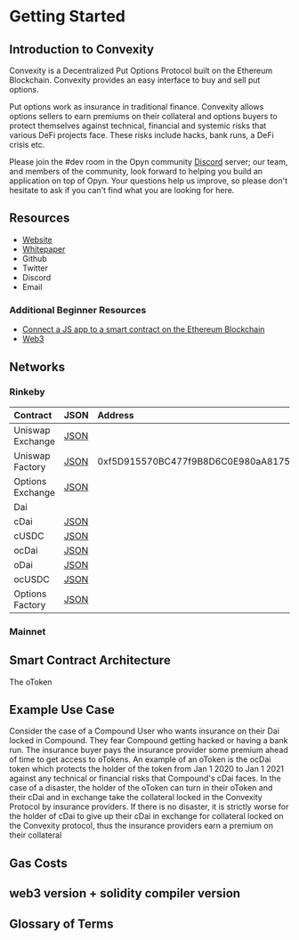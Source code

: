 # Getting Started

## Introduction to Convexity

Convexity is a Decentralized Put Options Protocol built on the Ethereum Blockchain. Convexity provides an easy interface to buy and sell put options. 

Put options work as insurance in traditional finance. Convexity allows options sellers to earn premiums on their collateral and options buyers to protect themselves against technical, financial and systemic risks that various DeFi projects face. These risks include hacks, bank runs, a DeFi crisis etc. 

Please join the \#dev room in the Opyn community [Discord](https://discord.gg/ugAv3SH) server; our team, and members of the community, look forward to helping you build an application on top of Opyn. Your questions help us improve, so please don't hesitate to ask if you can't find what you are looking for here. 

## Resources

* [Website](http://www.opyn.co/)
* [Whitepaper](https://drive.google.com/file/d/1YsrGBUpZoPvFLtcwkEYkxNhogWCU772D/view)
* Github
* Twitter
* Discord
* Email

### Additional Beginner Resources

* [Connect a JS app to a smart contract on the Ethereum Blockchain](https://medium.com/coinmonks/tutorial-how-to-connect-a-javascript-front-end-to-a-smart-contract-6af4bdf45f7a)
* [Web3](https://github.com/ethereum/wiki/wiki/JavaScript-API)

## Networks 

### Rinkeby

| Contract | JSON | Address |
| :--- | :--- | :--- |
| Uniswap Exchange | [JSON](https://docs.uniswap.io/smart-contract-integration/interface) |  |
| Uniswap Factory | [JSON](https://docs.uniswap.io/smart-contract-integration/interface) | 0xf5D915570BC477f9B8D6C0E980aA81757A3AaC36 |
| Options Exchange | [JSON](https://github.com/aparnakr/OptionsProtocol/blob/buyer-and-seller-docs/ABIs/OptionsExchange.json) |  |
| Dai |  |  |
| cDai | [JSON](https://compound.finance/developers/abi/mainnet/cDAI) |  |
| cUSDC | [JSON](https://compound.finance/developers/abi/mainnet/cUSDC) |  |
| ocDai | [JSON](https://github.com/aparnakr/OptionsProtocol/blob/buyer-and-seller-docs/ABIs/oToken.json) |  |
| oDai | [JSON](https://github.com/aparnakr/OptionsProtocol/blob/buyer-and-seller-docs/ABIs/oToken.json) |  |
| ocUSDC | [JSON](https://github.com/aparnakr/OptionsProtocol/blob/buyer-and-seller-docs/ABIs/oToken.json) |  |
| Options Factory | [JSON](https://github.com/aparnakr/OptionsProtocol/blob/buyer-and-seller-docs/ABIs/OptionsFactory.json) |  |

### Mainnet



## Smart Contract Architecture 

The oToken

## Example Use Case

Consider the case of a Compound User who wants insurance on their Dai locked in Compound. They fear Compound getting hacked or having a bank run. The insurance buyer pays the insurance provider some premium ahead of time to get access to oTokens. An example of an oToken is the ocDai token which protects the holder of the token from Jan 1 2020 to Jan 1 2021 against any technical or financial risks that Compound's cDai faces. In the case of a disaster, the holder of the oToken can turn in their oToken and their cDai and in exchange take the collateral locked in the Convexity Protocol by insurance providers. If there is no disaster, it is strictly worse for the holder of cDai to give up their cDai in exchange for collateral locked on the Convexity protocol, thus the insurance providers earn a premium on their collateral



## Gas Costs 

## web3 version + solidity compiler version  



## Glossary of Terms 



